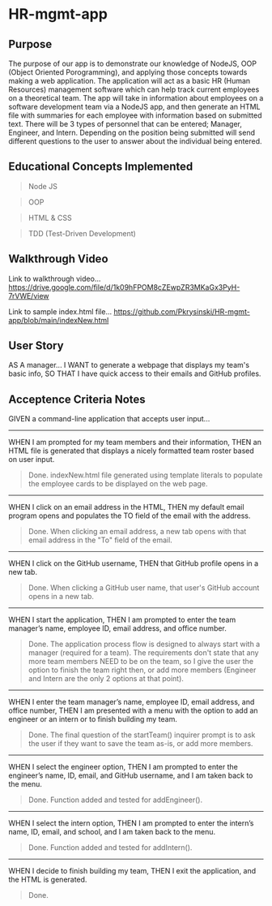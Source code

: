 # HR-mgmt-app

## Purpose

The purpose of our app is to demonstrate our knowledge of NodeJS, OOP (Object Oriented Porogramming), and applying those concepts towards making a web application.  The application will act as a basic HR (Human Resources) management software which can help track current employees on a theoretical team.  The app will take in information about employees on a software development team via a NodeJS app, and then generate an HTML file with summaries for each employee with information based on submitted text. There will be 3 types of personnel that can be entered; Manager, Engineer, and Intern.  Depending on the position being submitted will send different questions to the user to answer about the individual being entered.

## Educational Concepts Implemented
>Node JS

>OOP

>HTML & CSS

>TDD (Test-Driven Development)

## Walkthrough Video

Link to walkthrough video...
https://drive.google.com/file/d/1k09hFPOM8cZEwpZR3MKaGx3PyH-7rVWE/view

Link to sample index.html file...
https://github.com/Pkrysinski/HR-mgmt-app/blob/main/indexNew.html


## User Story

AS A manager...
I WANT to generate a webpage that displays my team's basic info,
SO THAT I have quick access to their emails and GitHub profiles.

## Acceptence Criteria Notes

GIVEN a command-line application that accepts user input...


- - - - -
WHEN I am prompted for my team members and their information,
THEN an HTML file is generated that displays a nicely formatted team roster based on user input.
>Done.  indexNew.html file generated using template literals to populate the employee cards to be displayed on the web page.

- - - - -
WHEN I click on an email address in the HTML,
THEN my default email program opens and populates the TO field of the email with the address.
>Done.  When clicking an email address, a new tab opens with that email address in the "To" field of the email.

- - - - -
WHEN I click on the GitHub username,
THEN that GitHub profile opens in a new tab.
>Done.  When clicking a GitHub user name, that user's GitHub account opens in a new tab.

- - - - -
WHEN I start the application,
THEN I am prompted to enter the team manager’s name, employee ID, email address, and office number.
>Done.  The application process flow is designed to always start with a manager (required for a team).  The requirements don't state that any more team members NEED to be on the team, so I give the user the option to finish the team right then, or add more members (Engineer and Intern are the only 2 options at that point).

- - - - -
WHEN I enter the team manager’s name, employee ID, email address, and office number,
THEN I am presented with a menu with the option to add an engineer or an intern or to finish building my team.
>Done.  The final question of the startTeam() inquirer prompt is to ask the user if they want to save the team as-is, or add more members.

- - - - -
WHEN I select the engineer option,
THEN I am prompted to enter the engineer’s name, ID, email, and GitHub username, and I am taken back to the menu.
>Done.  Function added and tested for addEngineer().

- - - - -
WHEN I select the intern option,
THEN I am prompted to enter the intern’s name, ID, email, and school, and I am taken back to the menu.
>Done.  Function added and tested for addIntern().

- - - - -
WHEN I decide to finish building my team,
THEN I exit the application, and the HTML is generated.
>Done.

